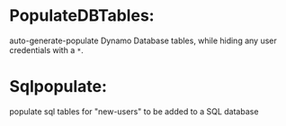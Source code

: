# PopulateDBTables:
auto-generate-populate Dynamo Database tables, while hiding any user credentials with a `*`.

# Sqlpopulate:
populate sql tables for "new-users" to be added to a SQL database
